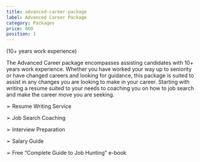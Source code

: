 ```yaml
---
title: advanced-career-package
label: Advanced Career Package
category: Packages
price: 860
position: 1
---
```

(10+ years work experience)


The Advanced Career package encompasses assisting candidates with 10+ years work experience. Whether you have worked your way up to seniority or have changed careers and looking for guidance, this package is suited to assist in any changes you are looking to make in your career. Starting with writing a resume suited to your needs to coaching you on how to job search and make the career move you are seeking.


➢	Resume Writing Service

➢	Job Search Coaching

➢	Interview Preparation

➢	Salary Guide

➢	Free “Complete Guide to Job Hunting” e-book
